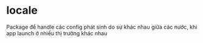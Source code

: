 # locale

Package để handle các config phát sinh do sự khác nhau giữa các nước, khi app launch ở nhiều thị trường khác nhau
